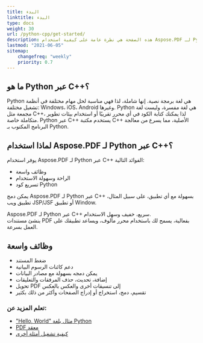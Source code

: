 ```yaml
---
title: البدء
linktitle: البدء
type: docs
weight: 30
url: /python-cpp/get-started/
description: هذه الصفحة هي نظرة عامة على كيفية استخدام Aspose.PDF لـ Python عبر C++ لإنشاء وتحرير مستند PDF
lastmod: "2021-06-05"   
sitemap: 
    changefreq: "weekly"
    priority: 0.7
---
```


## ما هو Python عبر C++؟

Python هي لغة برمجة نصية. إنها شاملة، لذا فهي مناسبة لحل مهام مختلفة في أنظمة تشغيل مختلفة: Windows، iOS، Android وغيرها.
Python هي لغة مفسرة، وليست لغة مجمعة مثل C++، لذا يمكنك كتابة الكود في أي محرر تقريبًا أو استخدام بيئات تطوير متكاملة خاصة.
Python عبر C++ يستخدم مكتبة C++ الأصلية، مما يسرع من معالجة البرنامج المكتوب بـ Python.

## لماذا استخدام Aspose.PDF لـ Python عبر C++؟

يوفر استخدام Aspose.PDF لـ Python عبر C++ الفوائد التالية:

- وظائف واسعة
- الراحة وسهولة الاستخدام
- تسريع كود Python

يمكن دمج Aspose.PDF لـ Python عبر C++ بسهولة مع أي تطبيق، على سبيل المثال، تطبيق ويب JSP/JSF أو تطبيق Window.

Aspose.PDF لـ Python عبر C++ سريع، خفيف وسهل الاستخدام.  
ينشئ مستندات PDF بفعالية، يسمح لك باستخدام محرر مألوف، ويساعد تطبيقك على العمل بسرعة.

## وظائف واسعة

- ضغط المستند
- دعم كائنات الرسوم البيانية
- يمكن دمجه بسهولة مع مصادر البيانات
- إضافة، تحديث، حذف المرفقات والتعليقات
- تحويل PDF إلى تنسيقات أخرى والعكس بالعكس
- تقسيم، دمج، استخراج أو إدراج الصفحات وأكثر من ذلك بكثير

### تعلم المزيد عن:

- ["Hello, World" مثال بلغة Python](/pdf/python-cpp/hello-world-example/)
- [PDF معقد](/pdf/python-cpp/complex-pdf-example/)
- [كيفية تشغيل أمثلة أخرى](/pdf/python-cpp/how-to-run-other-examples/)